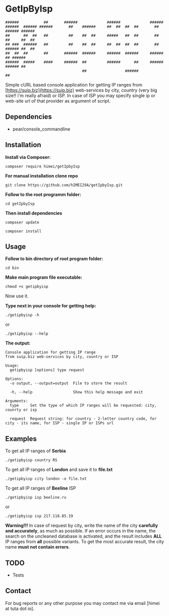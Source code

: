 # GetIpByIsp

    ######           ##       ######             ######             ######
    ######  ###### ######       ##    ######     ##  ##  ##  ##       ##    ###### ###### 
    ##      ##  ##   ##         ##    ##  ##     #####   ##  ##       ##    ##     ##  ## 
    ## ###  ######   ##         ##    ##  ##     ##  ##  ##  ##       ##    ###### ##  ## 
    ##  ##  ##       ##       ######  ######     ######  ######     ######      ## ###### 
    ######  #####    ####     ######  ##         ######      ##     ######  ###### ## 
                                      ##                 ######                    ##      
 

Simple cURL based console application for getting IP ranges from [https://suip.biz](https://suip.biz) web-services by city, country (very big size!! i'm really afraid) or ISP. In case of ISP you may specify single ip or web-site url of that provider as argument of script.

## Dependencies

* pear/console_commandline

## Installation

**Install via Composer:**

```shell
composer require himei/getIpbyIsp
```

**For manual installation clone repo**

```shell
git clone https://github.com/hIMEI29A/getIpbyIsp.git
```

**Follow to the root programm folder:**

```shell
cd getIpbyIsp
```

**Then install dependencies**

```shell
composer update

composer install
```

## Usage

**Follow to bin directory of root program folder:**

```shell
cd bin
```

**Make main program file executable:**

```shell
chmod +x getipbyisp
```

Now use it.

**Type next in your console for getting help:**

```shell
./getipbyisp -h
```

or

```shell
./getipbyisp --help
```

**The output:**

```shell
Console application for getting IP range 
from suip.biz web-services by city, country or ISP

Usage:
  getipbyisp [options] type request

Options:
  -o output, --output=output  File to store the result
                              
  -h, --help                  Show this help message and exit

Arguments:
  type     Set the type of which IP ranges will be requested: city, counrty or isp
           
  request  Request string: for country - 2-letter country code, for city - its name, for ISP - single IP or ISPs url
```
## Examples

To get all IP ranges of **Serbia**

```shell
./getipbyisp country RS
```

To get all IP ranges of **London** and save it to **file.txt**

```shell
./getipbyisp city london -o file.txt
```

To get all IP ranges of **Beeline** ISP

```shell
./getipbyisp isp beeline.ru
```

or

```shell
./getipbyisp isp 217.118.85.19
```

**Warning!!!** In case of request by city, write the name of the city **carefully and accurately**, as much as possible. If an error occurs in the name, the search on the uncleaned database is activated, and the result includes **ALL** IP ranges from **all** possible variants. To get the most accurate result, the city name **must not contain errors**.

## TODO

* Tests

## Contact

For bug reports or any other purpose you may contact me via email [himei at tuta dot io].

